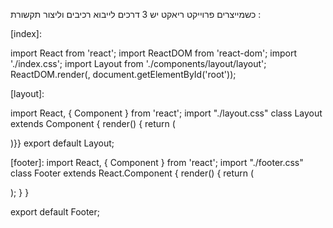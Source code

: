 כשמייצרים פרוייקט ריאקט יש 3 דרכים לייבוא רכיבים וליצור תקשורת :



[index]:

import React from 'react';
import ReactDOM from 'react-dom';
import './index.css';
import Layout from './components/layout/layout';
ReactDOM.render(<Layout />, document.getElementById('root'));

[layout]:

import React, { Component } from 'react';
import "./layout.css"
class Layout extends Component {
    render() { return ( <Footer/>)}}
    export default Layout;

[footer]:
import React, { Component } from 'react';
import "./footer.css"
class Footer extends React.Component {
    render() { 
        return (            
             <div className="footer">
                    </div> );
    }
}

export default Footer;
